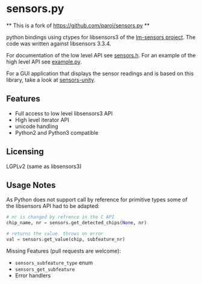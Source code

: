 sensors.py
==========

** This is a fork of https://github.com/paroj/sensors.py **

python bindings using ctypes for libsensors3 of the [lm-sensors project](https://github.com/groeck/lm-sensors). The code was written against libsensors 3.3.4.  

For documentation of the low level API see [sensors.h](https://github.com/groeck/lm-sensors/blob/master/lib/sensors.h). For an example of the high level API see [example.py](example.py).

For a GUI application that displays the sensor readings and is based on this library, take a look at [sensors-unity](https://github.com/paroj/sensors-unity).

Features
--------
* Full access to low level libsensors3 API
* High level iterator API
* unicode handling
* Python2 and Python3 compatible

Licensing
---------
LGPLv2 (same as libsensors3)

Usage Notes
-----------
As Python does not support call by reference for primitive types some of the libsensors API had to be adapted:

```python
# nr is changed by refrence in the C API
chip_name, nr = sensors.get_detected_chips(None, nr)

# returns the value. throws on error
val = sensors.get_value(chip, subfeature_nr)
```

Missing Features (pull requests are welcome):
* `sensors_subfeature_type` enum
* `sensors_get_subfeature`
* Error handlers
